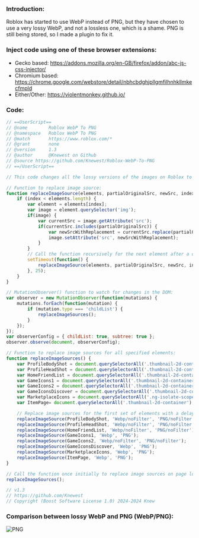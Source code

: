 ### Introduction:
Roblox has started to use WebP instead of PNG, but they have chosen to use a very lossy WebP, and not a lossless one, which is a shame. PNG is still being stored, so I made a plugin to fix it.

### Inject code using one of these browser extensions:
- Gecko based: <https://addons.mozilla.org/en-GB/firefox/addon/abc-js-css-injector/>
- Chromium based: <https://chrome.google.com/webstore/detail/nbhcbdghjpllgmfilhnhkllmkecfmpld>
- Either/Other: <https://violentmonkey.github.io/>

### Code:
```js
// ==UserScript==
// @name        Roblox WebP To PNG
// @namespace   Roblox WebP To PNG
// @match       https://www.roblox.com/*
// @grant       none
// @version     1.3
// @author      @Knewest on Github
// @source https://github.com/Knewest/Roblox-WebP-To-PNG
// ==/UserScript==

// This code changes all the lossy versions of the images on Roblox to be lossless.

// Function to replace image source:
function replaceImageSource(elements, partialOriginalSrc, newSrc, index = 0) {
    if (index < elements.length) {
        var element = elements[index];
        var image = element.querySelector('img');
        if(image) {
            var currentSrc = image.getAttribute('src');
            if(currentSrc.includes(partialOriginalSrc)) {
                var newSrcWithReplacement = currentSrc.replace(partialOriginalSrc, newSrc);
                image.setAttribute('src', newSrcWithReplacement);
            }
        }
        // Call the function recursively for the next element after a delay:
        setTimeout(function() {
            replaceImageSource(elements, partialOriginalSrc, newSrc, index + 1);
        }, 25);
    }
}

// MutationObserver() function to watch for changes in the DOM:
var observer = new MutationObserver(function(mutations) {
    mutations.forEach(function(mutation) {
        if (mutation.type === 'childList') {
            replaceImageSources();
        }
    });
});
var observerConfig = { childList: true, subtree: true };
observer.observe(document, observerConfig);

// Function to replace image sources for all specified elements:
function replaceImageSources() {
    var ProfileBodyShot = document.querySelectorAll('.thumbnail-2d-container.thumbnail-span');
    var ProfileHeadShot = document.querySelectorAll('.thumbnail-2d-container.avatar-card-image.profile-avatar-thumb');
    var HomeFriendList = document.querySelectorAll('.thumbnail-2d-container');
    var GameIcons1 = document.querySelectorAll('.thumbnail-2d-container.game-card-thumb-container');
    var GameIcons2 = document.querySelectorAll('.thumbnail-2d-container.brief-game-icon');
    var GameIconsDiscover = document.querySelectorAll('.thumbnail-2d-container.game-card-thumb');
    var MarketplaceIcons = document.querySelectorAll('.ng-isolate-scope');
    var ItemPage= document.querySelectorAll('.thumbnail-2d-container');

    // Replace image sources for the first set of elements with a delay between each change:
    replaceImageSource(ProfileBodyShot, 'Webp/noFilter', 'PNG/noFilter');
    replaceImageSource(ProfileHeadShot, 'Webp/noFilter', 'PNG/noFilter');
    replaceImageSource(HomeFriendList, 'Webp/noFilter', 'PNG/noFilter');
    replaceImageSource(GameIcons1, 'Webp', 'PNG');
    replaceImageSource(GameIcons2, 'Webp/noFilter', 'PNG/noFilter');
    replaceImageSource(GameIconsDiscover, 'Webp', 'PNG');
    replaceImageSource(MarketplaceIcons, 'Webp', 'PNG');
    replaceImageSource(ItemPage, 'Webp', 'PNG');
}

// Call the function once initially to replace image sources on page load:
replaceImageSources();

// v1.3
// https://github.com/Knewest
// Copyright (Boost Software License 1.0) 2024-2024 Knew
```

### Comparison between lossy WebP and PNG (WebP/PNG):
![PNG](https://github.com/Knewest/Roblox-WebP-To-PNG/assets/94736474/1b43a4de-9df1-4856-847d-fbae77eea88d)
